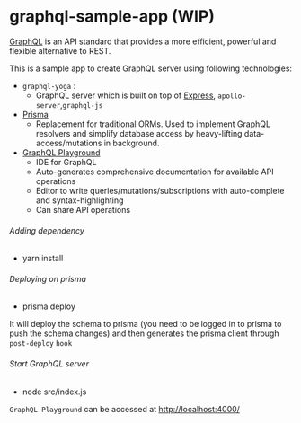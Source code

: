 # graphql-sample-app (WIP)
[GraphQL](http://www.graphql.org/) is an API standard that provides a more efficient, powerful and flexible alternative to REST.

This is a sample app to create GraphQL server using following technologies:
- `graphql-yoga` :
  - GraphQL server which is built on top of [Express](https://expressjs.com/), `apollo-server`,`graphql-js`
- [Prisma](https://www.prisma.io/)
  - Replacement for traditional ORMs. Used to implement GraphQL resolvers and simplify database access by heavy-lifting data-access/mutations in background.
- [GraphQL Playground](https://github.com/prisma/graphql-playground)
  - IDE for GraphQL
  - Auto-generates comprehensive documentation for available API operations
  - Editor to write queries/mutations/subscriptions with auto-complete and syntax-highlighting
  - Can share API operations


###### Adding dependency
- yarn install

###### Deploying on prisma
- prisma deploy

It will deploy the schema to prisma (you need to be logged in to prisma to push the schema changes) and then generates the prisma client through `post-deploy` `hook`

###### Start GraphQL server
- node src/index.js

`GraphQL Playground` can be accessed at [http://localhost:4000/](http://localhost:4000/)
